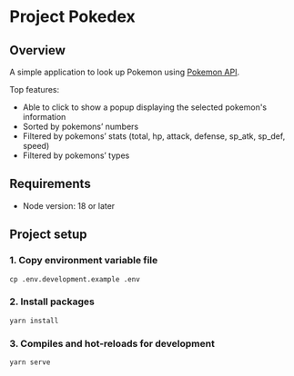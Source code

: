 # Project Pokedex

## Overview

A simple application to look up Pokemon
using [Pokemon API](https://documenter.getpostman.com/view/24788471/2s946k6Aop).

Top features:

* Able to click to show a popup displaying the selected pokemon's information
* Sorted by pokemons’ numbers
* Filtered by pokemons’ stats (total, hp, attack, defense, sp_atk, sp_def, speed)
* Filtered by pokemons’ types

## Requirements

* Node version: 18 or later

## Project setup

### 1. Copy environment variable file

```
cp .env.development.example .env
```

### 2. Install packages

```
yarn install
```

### 3. Compiles and hot-reloads for development

```
yarn serve
```
